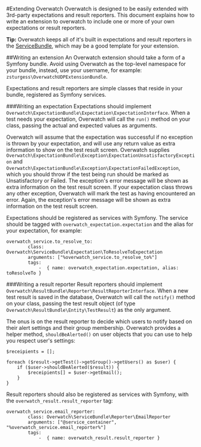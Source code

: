 #Extending Overwatch
Overwatch is designed to be easily extended with 3rd-party expectations and result reporters. This document explains how to write an extension to overwatch to include one or more of your own expectations or result reporters.

**Tip:** Overwatch keeps all of it's built in expectations and result reporters in the [ServiceBundle](../../../src/Overwatch/ServiceBundle), which may be a good template for your extension.

##Writing an extension
An Overwatch extension should take a form of a Symfony bundle. Avoid using Overwatch as the top-level namespace for your bundle, instead, use your username, for example: `zsturgess\OverwatchUDPExtensionBundle`.

Expectations and result reporters are simple classes that reside in your bundle, registered as Symfony services.

###Writing an expectation
Expectations should implement `Overwatch\ExpectationBundle\Expectation\ExpectationInterface`. When a test needs your expectation, Overwatch will call the `run()` method on your class, passing the actual and expected values as arguments.

Overwatch will assume that the expectation was successful if no exception is thrown by your expectation, and will use any return value as extra information to show on the test result screen.
Overwatch supplies `Overwatch\ExpectationBundle\Exception\ExpectationUnsatisfactoryException` and `Overwatch\ExpectationBundle\Exception\ExpectationFailedException`, which you should throw if the test being run should be marked as Unsatisfactory or Failed. The exception's error message will be shown as extra information on the test result screen.
If your expectation class throws any other exception, Overwatch will mark the test as having encountered an error. Again, the exception's error message will be shown as extra information on the test result screen.

Expectations should be registered as services with Symfony. The service should be tagged with `overwatch_expectation.expectation` and the alias for your expectation, for example:
```
overwatch_service.to_resolve_to:                                               
        class: Overwatch\ServiceBundle\Expectation\ToResolveToExpectation
        arguments: ["%overwatch_service.to_resolve_to%"]
        tags:
            -  { name: overwatch_expectation.expectation, alias: toResolveTo }
``` 

###Writing a result reporter
Result reporters should implement `Overwatch\ResultBundle\Reporter\ResultReporterInterface`. When a new test result is saved in the database, Overwatch will call the `notify()` method on your class, passing the test result object (of type `Overwatch\ResultBundle\Entity\TestResult`) as the only argument.

The onus is on the result reporter to decide which users to notify based on their alert settings and their group membership. Overwatch provides a helper method, `shouldBeAlerted()` on user objects that you can use to help you respect user's settings:
```
$receipients = [];
        
foreach ($result->getTest()->getGroup()->getUsers() as $user) {
    if ($user->shouldBeAlerted($result)) {
        $receipients[] = $user->getEmail();
    }
}
```

Result reporters should also be registered as services with Symfony, with the `overwatch_result.result_reporter` tag:
```
overwatch_service.email_reporter:
        class: Overwatch\ServiceBundle\Reporter\EmailReporter
        arguments: ["@service_container", "%overwatch_service.email_reporter%"]
        tags:
            -  { name: overwatch_result.result_reporter }
```